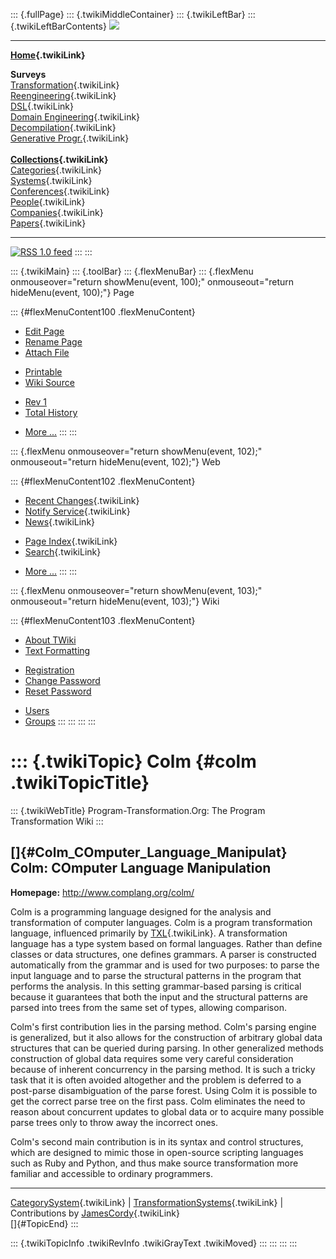 ::: {.fullPage}
::: {.twikiMiddleContainer}
::: {.twikiLeftBar}
::: {.twikiLeftBarContents}
![](../pub/transformation.gif)

------------------------------------------------------------------------

**[Home](WebHome){.twikiLink}**

**Surveys**\
[Transformation](ProgramTransformation){.twikiLink}\
[Reengineering](ReengineeringWiki){.twikiLink}\
[DSL](DomainSpecificLanguages){.twikiLink}\
[Domain Engineering](DomainEngineering){.twikiLink}\
[Decompilation](DeCompilation){.twikiLink}\
[Generative Progr.](GenerativeProgrammingWiki){.twikiLink}\
\
**[Collections](CategoryCollection){.twikiLink}**\
[Categories](CategoryCategory){.twikiLink}\
[Systems](TransformationSystems){.twikiLink}\
[Conferences](TransformationConferences){.twikiLink}\
[People](TransformationPeople){.twikiLink}\
[Companies](TransformationCompanies){.twikiLink}\
[Papers](CategoryPaper){.twikiLink}

------------------------------------------------------------------------

[![](../pub/rss.gif "RSS 1.0 feed")](WebRss@skin=rss)
:::
:::

::: {.twikiMain}
::: {.toolBar}
::: {.flexMenuBar}
::: {.flexMenu onmouseover="return showMenu(event, 100);" onmouseout="return hideMenu(event, 100);"}
Page

::: {#flexMenuContent100 .flexMenuContent}
-   [Edit
    Page](http://www.program-transformation.org/edit/Transform/Colm?t=1536826318)
-   [Rename
    Page](http://www.program-transformation.org/rename/Transform/Colm)
-   [Attach
    File](http://www.program-transformation.org/attach/Transform/Colm)

<!-- -->

-   [Printable](http://www.program-transformation.org/view/Transform/Colm?skin=print.pattern)
-   [Wiki
    Source](http://www.program-transformation.org/view/Transform/Colm?skin=text&raw=on&contenttype=text/plain)

<!-- -->

-   [Rev
    1](http://www.program-transformation.org/view/Transform/Colm?rev=1.1)
-   [Total
    History](http://www.program-transformation.org/rdiff/Transform/Colm)

<!-- -->

-   [More
    \...](http://www.program-transformation.org/oops/Transform/Colm?template=oopsmore&param1=1.1&param2=1.1)
:::
:::

::: {.flexMenu onmouseover="return showMenu(event, 102);" onmouseout="return hideMenu(event, 102);"}
Web

::: {#flexMenuContent102 .flexMenuContent}
-   [Recent Changes](WebChanges){.twikiLink}
-   [Notify Service](WebNotify){.twikiLink}
-   [News](WebNews){.twikiLink}

<!-- -->

-   [Page Index](WebIndex){.twikiLink}
-   [Search](WebSearch){.twikiLink}

<!-- -->

-   [More
    \...](http://www.program-transformation.org/oops/Transform/Colm?template=oopsmore&param1=1.1&param2=1.1)
:::
:::

::: {.flexMenu onmouseover="return showMenu(event, 103);" onmouseout="return hideMenu(event, 103);"}
Wiki

::: {#flexMenuContent103 .flexMenuContent}
-   [About
    TWiki](http://www.program-transformation.org/view/TWiki/WebHome)
-   [Text
    Formatting](http://www.program-transformation.org/view/TWiki/TextFormattingRules)

<!-- -->

-   [Registration](http://www.program-transformation.org/view/TWiki/TWikiRegistration)
-   [Change
    Password](http://www.program-transformation.org/view/TWiki/ChangePassword)
-   [Reset
    Password](http://www.program-transformation.org/view/TWiki/ResetPassword)

<!-- -->

-   [Users](http://www.program-transformation.org/view/Main/TWikiUsers)
-   [Groups](http://www.program-transformation.org/view/Main/TWikiGroups)
:::
:::
:::
:::

::: {.twikiTopic}
Colm {#colm .twikiTopicTitle}
====

::: {.twikiWebTitle}
Program-Transformation.Org: The Program Transformation Wiki
:::

[]{#Colm_COmputer_Language_Manipulat} Colm: COmputer Language Manipulation
--------------------------------------------------------------------------

**Homepage:** <http://www.complang.org/colm/>

Colm is a programming language designed for the analysis and
transformation of computer languages. Colm is a program transformation
language, influenced primarily by [TXL](TXL){.twikiLink}. A
transformation language has a type system based on formal languages.
Rather than define classes or data structures, one defines grammars. A
parser is constructed automatically from the grammar and is used for two
purposes: to parse the input language and to parse the structural
patterns in the program that performs the analysis. In this setting
grammar-based parsing is critical because it guarantees that both the
input and the structural patterns are parsed into trees from the same
set of types, allowing comparison.

Colm\'s first contribution lies in the parsing method. Colm\'s parsing
engine is generalized, but it also allows for the construction of
arbitrary global data structures that can be queried during parsing. In
other generalized methods construction of global data requires some very
careful consideration because of inherent concurrency in the parsing
method. It is such a tricky task that it is often avoided altogether and
the problem is deferred to a post-parse disambiguation of the parse
forest. Using Colm it is possible to get the correct parse tree on the
first pass. Colm eliminates the need to reason about concurrent updates
to global data or to acquire many possible parse trees only to throw
away the incorrect ones.

Colm\'s second main contribution is in its syntax and control
structures, which are designed to mimic those in open-source scripting
languages such as Ruby and Python, and thus make source transformation
more familiar and accessible to ordinary programmers.

------------------------------------------------------------------------

[CategorySystem](CategorySystem){.twikiLink} \|
[TransformationSystems](TransformationSystems){.twikiLink} \|
Contributions by [JamesCordy](JamesCordy){.twikiLink}\
[]{#TopicEnd}
:::

::: {.twikiTopicInfo .twikiRevInfo .twikiGrayText .twikiMoved}
:::
:::
:::
:::
